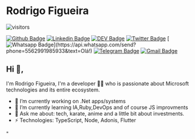 # Rodrigo Figueira

![visitors](https://visitor-badge.glitch.me/badge?page_id=jph98.visitor-badge)

[![Github Badge](https://img.shields.io/badge/-Github-000?style=flat-square&logo=Github&logoColor=white&link=https://github.com/Dev-Figueira)](https://github.com/Dev-Figueira)
[![Linkedin Badge](https://img.shields.io/badge/-LinkedIn-blue?style=flat-square&logo=Linkedin&logoColor=white&link=https://www.linkedin.com/in/rodrigo-figueira/)](https://www.linkedin.com/in/rodrigo-figueira/)
[![DEV Badge](https://img.shields.io/badge/-DEV.to-000?style=flat-square&logo=dev.to&logoColor=white&link=https://dev.to/lucasgdb)](https://dev.to/lucasgdb)
[![Twitter Badge](https://img.shields.io/badge/-Twitter-1ca0f1?style=flat-square&labelColor=1ca0f1&logo=twitter&logoColor=white&link=https://twitter.com/RodrigoF_Dev)](https://twitter.com/RodrigoF_Dev)
[![Whatsapp Badge](https://img.shields.io/badge/-Whatsapp-4CA143?style=flat-square&labelColor=4CA143&logo=whatsapp&logoColor=white&link=https://api.whatsapp.com/send?phone=5512988344336&text=Olá!)](https://api.whatsapp.com/send?phone=5562991985933&text=Olá!)
[![Telegram Badge](https://img.shields.io/badge/-Telegram-1ca0f1?style=flat-square&labelColor=1ca0f1&logo=telegram&logoColor=white&link=https://t.me/rodrigofigueira)](https://t.me/lucasgdb)
[![Gmail Badge](https://img.shields.io/badge/-Gmail-c14438?style=flat-square&logo=Gmail&logoColor=white&link=mailto:rodrigo.figueiraufg@gmail.com)](mailto:rodrigo.figueiraufg@gmail.com)
## Hi 👋, 
I'm Rodrigo Figueira, I'm a developer 👨‍💻 who is passionate about Microsoft technologies and its entire ecosystem. 

- 🔭 I’m currently working on .Net apps/systems
- 🌱 I’m currently learning IA,Ruby,DevOps and of course JS improvments
- 💬 Ask me about: tech, karate, anime and a little bit about investments.
-  ⚡ Technologies: TypeScript, Node, Adonis, Flutter

" 
